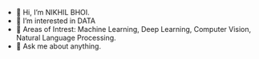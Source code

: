 - 👋 Hi, I’m NIKHIL BHOI.
- 👀 I’m interested in DATA
- 🤔 Areas of Intrest: Machine Learning, Deep Learning, Computer Vision, Natural Language Processing.
- 💬 Ask me about anything.
  
<!---
NIKHILnitr/NIKHILnitr is a ✨ special ✨ repository because its `README.md` (this file) appears on your GitHub profile.
You can click the Preview link to take a look at your changes.
--->
